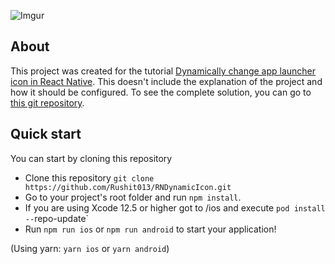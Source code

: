 ![Imgur](https://cdn-images-1.medium.com/v2/resize:fit:800/1*8OJi3zujiEuQTnZbyXRCNA.png)

## About

This project was created for the tutorial [Dynamically change app launcher icon in React Native](https://medium.com/@rushitjivani1999/dynamically-change-app-launcher-icon-in-react-native-eb695b1b3ab4). This doesn't include the explanation of the project and how it should be configured. To see the complete solution, you can go to [this git repository](https://github.com/Rushit013/RNDynamicIcon.git).

## Quick start

You can start by cloning this repository

- Clone this repository `git clone https://github.com/Rushit013/RNDynamicIcon.git`
- Go to your project's root folder and run `npm install`.
- If you are using Xcode 12.5 or higher got to /ios and execute `pod install --`repo-update`
- Run `npm run ios` or `npm run android` to start your application!

(Using yarn: `yarn ios` or `yarn android`)
